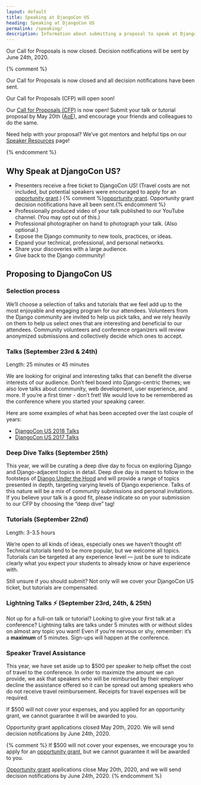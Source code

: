 ```yaml
---
layout: default
title: Speaking at DjangoCon US
heading: Speaking at DjangoCon US
permalink: /speaking/
description: Information about submitting a proposal to speak at DjangoCon US
---
```


Our Call for Proposals is now closed. Decision notifications will be sent by June 24th, 2020.

{% comment %}

Our Call for Proposals is now closed and all decision notifications have been sent.

Our Call for Proposals (CFP) will open soon!

Our <a href="{{ site.cfp_application }}/">Call for Proposals (CFP)</a> is now open! Submit your talk or tutorial proposal by May 20th ([AoE](https://time.is/compare/0000_21_May_2020_in_Anywhere_on_Earth)), and encourage your friends and colleagues to do the same.

Need help with your proposal? We’ve got mentors and helpful tips on our [Speaker Resources](/speaking/speaker-resources/) page!

{% endcomment %}

## Why Speak at DjangoCon US?

- Presenters receive a free ticket to DjangoCon US! (Travel costs are not included, but potential speakers were encouraged to apply for an <a href="/opportunity-grants/">opportunity grant</a>.) {% comment %}<a href="{{site.opportunity_grant_application}}">opportunity grant</a>. Opportunity grant decision notifications have all been sent.{% endcomment %}
- Professionally produced video of your talk published to our YouTube channel. (You may opt out of this.)
- Professional photographer on hand to photograph your talk. (Also optional.)
- Expose the Django community to new tools, practices, or ideas.
- Expand your technical, professional, and personal networks.
- Share your discoveries with a large audience.
- Give back to the Django community!

## Proposing to DjangoCon US

### Selection process

We’ll choose a selection of talks and tutorials that we feel add up to the most enjoyable and engaging program for our attendees. Volunteers from the Django community are invited to help us pick talks, and we rely heavily on them to help us select ones that are interesting and beneficial to our attendees. Community volunteers and conference organizers will review anonymized submissions and collectively decide which ones to accept.

### Talks (September 23rd &amp; 24th)

Length: 25 minutes or 45 minutes

We are looking for original and interesting talks that can benefit the diverse interests of our audience. Don’t feel boxed into Django-centric themes; we also love talks about community, web development, user experience, and more. If you’re a first timer - don’t fret! We would love to be remembered as the conference where you started your speaking career.

Here are some examples of what has been accepted over the last couple of years:

* [DjangoCon US 2018 Talks](https://2018.djangocon.us/talks/)
* [DjangoCon US 2017 Talks](https://2017.djangocon.us/talks/)

### Deep Dive Talks (September 25th)

This year, we will be curating a deep dive day to focus on exploring Django and Django-adjacent topics in detail. Deep dive day is meant to follow in the footsteps of [Django Under the Hood](https://djangounderthehood.com/) and will provide a range of topics presented in depth, targeting varying levels of Django experience. Talks of this nature will be a mix of community submissions and personal invitations. If you believe your talk is a good fit, please indicate so on your submission to our CFP by choosing the “deep dive” tag!

### Tutorials (September 22nd)

Length: 3-3.5 hours

We’re open to all kinds of ideas, especially ones we haven’t thought of! Technical tutorials tend to be more popular, but we welcome all topics. Tutorials can be targeted at any experience level &mdash; just be sure to indicate clearly what you expect your students to already know or have experience with.

Still unsure if you should submit? Not only will we cover your DjangoCon US ticket, but tutorials are compensated.

### Lightning Talks :zap: (September 23rd, 24th, &amp; 25th)

Not up for a full-on talk or tutorial? Looking to give your first talk at a conference? Lightning talks are talks under 5 minutes with or without slides on almost any topic you want! Even if you’re nervous or shy, remember: it’s a **maximum** of 5 minutes. Sign-ups will happen at the conference.

### Speaker Travel Assistance

This year, we have set aside up to $500 per speaker to help offset the cost of travel to the conference. In order to maximize the amount we can provide, we ask that speakers who will be reimbursed by their employer decline the assistance offered so it can be spread out among speakers who do not receive travel reimbursement. Receipts for travel expenses will be required.

If $500 will not cover your expenses, and you applied for an opportunity grant, we cannot guarantee it will be awarded to you.

Opportunity grant applications closed May 20th, 2020. We will send decision notifications by June 24th, 2020.

{% comment %}
If $500 will not cover your expenses, we encourage you to apply for an <a href="{{site.opportunity_grant_application}}">opportunity grant</a>, but we cannot guarantee it will be awarded to you.

<a href="{{site.opportunity_grant_application}}">Opportunity grant</a> applications close May 20th, 2020, and we will send decision notifications by June 24th, 2020.
{% endcomment %}

